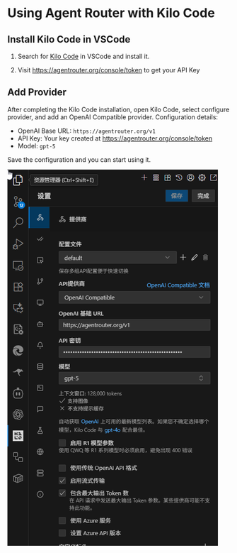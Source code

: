 # Using Agent Router with Kilo Code

## Install Kilo Code in VSCode

1. Search for [Kilo Code](https://marketplace.visualstudio.com/items?itemName=kilocode.Kilo-Code) in VSCode and install it.

2. Visit https://agentrouter.org/console/token to get your API Key

## Add Provider

After completing the Kilo Code installation, open Kilo Code, select configure provider, and add an OpenAI Compatible provider. Configuration details:

- OpenAI Base URL: `https://agentrouter.org/v1`
- API Key: Your key created at https://agentrouter.org/console/token
- Model: `gpt-5`

Save the configuration and you can start using it.

![](../img/kilocode.png)
